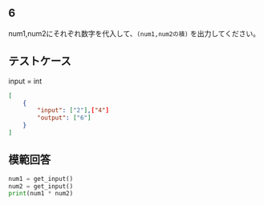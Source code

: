 ## 6

num1,num2にそれぞれ数字を代入して、`(num1,num2の積)` を出力してください。

## テストケース
input = int
```json
[
	{
		"input": ["2"],["4"]
		"output": ["6"]
	}
]
```

## 模範回答
```python
num1 = get_input()
num2 = get_input()
print(num1 * num2)
```